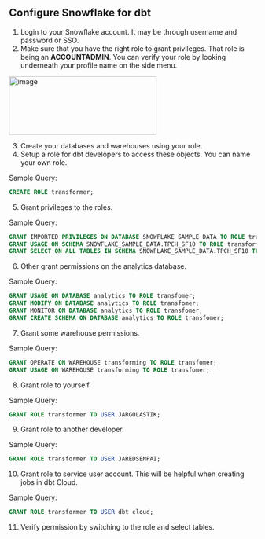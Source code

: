 ## Configure Snowflake for dbt

1. Login to your Snowflake account. It may be through username and password or SSO.
2. Make sure that you have the right role to grant privileges. That role is being an **ACCOUNTADMIN**. You can verify your role by looking underneath your profile name on the side menu.
<img width="300" height="119" alt="image" src="https://github.com/user-attachments/assets/5211ac03-a5b5-4af9-9f02-7aa34cd75189" />

3. Create your databases and warehouses using your role.
4. Setup a role for dbt developers to access these objects. You can name your own role.

Sample Query:
```sql
CREATE ROLE transformer;
```

5. Grant privileges to the roles.

Sample Query:
```sql
GRANT IMPORTED PRIVILEGES ON DATABASE SNOWFLAKE_SAMPLE_DATA TO ROLE transformer;
GRANT USAGE ON SCHEMA SNOWFLAKE_SAMPLE_DATA.TPCH_SF10 TO ROLE transformer;
GRANT SELECT ON ALL TABLES IN SCHEMA SNOWFLAKE_SAMPLE_DATA.TPCH_SF10 TO ROLE transformer;
```

6. Other grant permissions on the analytics database.

Sample Query:
```sql
GRANT USAGE ON DATABASE analytics TO ROLE transfomer;
GRANT MODIFY ON DATABASE analytics TO ROLE transfomer;
GRANT MONITOR ON DATABASE analytics TO ROLE transfomer;
GRANT CREATE SCHEMA ON DATABASE analytics TO ROLE transfomer;
```

7. Grant some warehouse permissions.

Sample Query:
```sql
GRANT OPERATE ON WAREHOUSE transforming TO ROLE transfomer;
GRANT USAGE ON WAREHOUSE transforming TO ROLE transfomer;
```

8. Grant role to yourself.

Sample Query:
```sql
GRANT ROLE transformer TO USER JARGOLASTIK;
```

9. Grant role to another developer.

Sample Query:
```sql
GRANT ROLE transformer TO USER JAREDSENPAI;
```

10. Grant role to service user account. This will be helpful when creating jobs in dbt Cloud.

Sample Query:
```sql
GRANT ROLE transformer TO USER dbt_cloud;
```

11. Verify permission by switching to the role and select tables.
